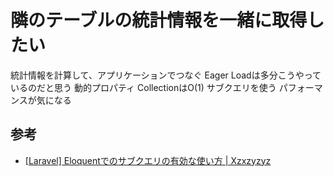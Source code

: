 # 隣のテーブルの統計情報を一緒に取得したい

統計情報を計算して、アプリケーションでつなぐ
  Eager Loadは多分こうやっているのだと思う
  動的プロパティ
  CollectionはO(1)
サブクエリを使う
  パフォーマンスが気になる

## 参考

- [[Laravel] Eloquentでのサブクエリの有効な使い方 | Xzxzyzyz](https://xzxzyzyz.com/2018/11/laravel-using-subquery/)
